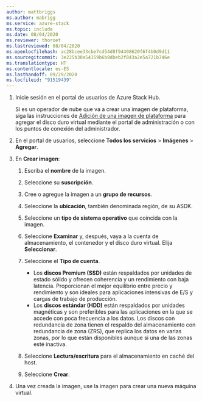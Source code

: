 ```yaml
---
author: mattbriggs
ms.author: mabrigg
ms.service: azure-stack
ms.topic: include
ms.date: 08/04/2020
ms.reviewer: thoroet
ms.lastreviewed: 08/04/2020
ms.openlocfilehash: ac28bcee33cbe7cd54d8f94408620f6f4b0d9d11
ms.sourcegitcommit: 3e225b30a54159b6b8dbeb2f843a2e5a721b746e
ms.translationtype: HT
ms.contentlocale: es-ES
ms.lasthandoff: 09/29/2020
ms.locfileid: "91519439"
---
```

1. Inicie sesión en el portal de usuarios de Azure Stack Hub.

    Si es un operador de nube que va a crear una imagen de plataforma, siga las instrucciones de [Adición de una imagen de plataforma](/azure-stack/operator/azure-stack-add-vm-image#add-a-platform-image) para agregar el disco duro virtual mediante el portal de administración o con los puntos de conexión del administrador.

2. En el portal de usuarios, seleccione **Todos los servicios** > **Imágenes** > **Agregar**.

3. En **Crear imagen**:

    1. Escriba el **nombre** de la imagen.
    2. Seleccione su **suscripción**.
    3. Cree o agregue la imagen a un **grupo de recursos**.
    4. Seleccione la **ubicación**, también denominada región, de su ASDK.
    5. Seleccione un **tipo de sistema operativo** que coincida con la imagen.
    6. Seleccione **Examinar** y, después, vaya a la cuenta de almacenamiento, el contenedor y el disco duro virtual. Elija **Seleccionar**.
    5. Seleccione el **Tipo de cuenta**.
        - Los **discos Premium (SSD)** están respaldados por unidades de estado sólido y ofrecen coherencia y un rendimiento con baja latencia. Proporcionan el mejor equilibrio entre precio y rendimiento y son ideales para aplicaciones intensivas de E/S y cargas de trabajo de producción.  
        - Los **discos estándar (HDD)** están respaldados por unidades magnéticas y son preferibles para las aplicaciones en la que se accede con poca frecuencia a los datos. Los discos con redundancia de zona tienen el respaldo del almacenamiento con redundancia de zona (ZRS), que replica los datos en varias zonas, por lo que están disponibles aunque si una de las zonas esté inactiva.

    8. Seleccione **Lectura/escritura** para el almacenamiento en caché del host.
    9. Seleccione **Crear**.

4. Una vez creada la imagen, use la imagen para crear una nueva máquina virtual.
